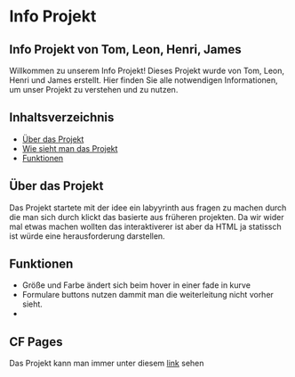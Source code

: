 # Info Projekt

## Info Projekt von Tom, Leon, Henri, James

Willkommen zu unserem Info Projekt! Dieses Projekt wurde von Tom, Leon, Henri und James erstellt. Hier finden Sie alle notwendigen Informationen, um unser Projekt zu verstehen und zu nutzen.

## Inhaltsverzeichnis

- [Über das Projekt](#über-das-projekt)
- [Wie sieht man das Projekt](#CFPages)
- [Funktionen](#funktionen)

## Über das Projekt

Das Projekt startete mit der idee ein labyyrinth aus fragen zu machen durch die man sich durch klickt das basierte aus früheren projekten. Da wir wider mal etwas machen wollten das interaktiverer ist aber da HTML ja statissch ist würde eine herausforderung darstellen.

## Funktionen

- Größe und Farbe ändert sich beim hover in einer fade in kurve
- Formulare buttons nutzen dammit man die weiterleitung nicht vorher sieht.
- 

## CF Pages

Das Projekt kann man immer unter diesem [link](https://info.daamen.xyz/) sehen
